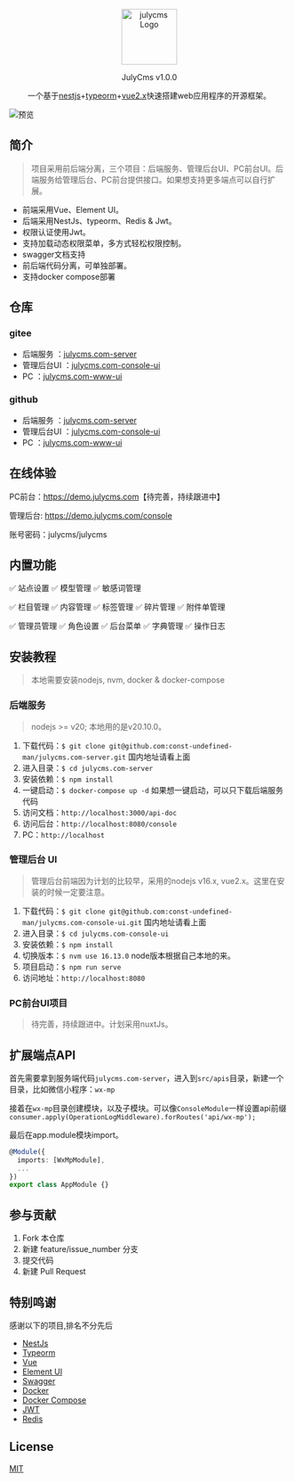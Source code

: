 <p align="center">
  <a href="//www.julycms.com" target="blank"><img src="https://julycms.com/logo.svg" width="100" alt="julycms Logo" /></a>
</p>
<p align="center">JulyCms v1.0.0</p>

<p align="center">一个基于<a href="https://nestjs.com/" target="_blank">nestjs</a>+<a href="https://typeorm.io/" target="_blank">typeorm</a>+<a href="https://v2.cn.vuejs.org/" target="_blank">vue2.x</a>快速搭建web应用程序的开源框架。</p>

![预览](https://julycms.com/admin.png)

## 简介

> 项目采用前后端分离，三个项目：后端服务、管理后台UI、PC前台UI。后端服务给管理后台、PC前台提供接口。如果想支持更多端点可以自行扩展。

- 前端采用Vue、Element UI。
- 后端采用NestJs、typeorm、Redis & Jwt。
- 权限认证使用Jwt。
- 支持加载动态权限菜单，多方式轻松权限控制。
- swagger文档支持
- 前后端代码分离，可单独部署。
- 支持docker compose部署

## 仓库

### gitee

- 后端服务 ：[julycms.com-server](https://gitee.com/const-undefined-man/julycms.com-server)
- 管理后台UI ：[julycms.com-console-ui](https://gitee.com/const-undefined-man/julycms.com-console-ui)
- PC ：[julycms.com-www-ui](https://gitee.com/const-undefined-man/julycms.com-www-ui)

### github

- 后端服务 ：[julycms.com-server](https://github.com/const-undefined-man/julycms.com-server)
- 管理后台UI ：[julycms.com-console-ui](https://github.com/const-undefined-man/julycms.com-console-ui)
- PC ：[julycms.com-www-ui](https://github.com/const-undefined-man/julycms.com-www-ui)

## 在线体验

PC前台：<https://demo.julycms.com>【待完善，持续跟进中】

管理后台: <https://demo.julycms.com/console>

账号密码：julycms/julycms

## 内置功能

✅ 站点设置 ✅ 模型管理 ✅ 敏感词管理

✅ 栏目管理 ✅ 内容管理 ✅ 标签管理 ✅ 碎片管理 ✅ 附件单管理

✅ 管理员管理 ✅ 角色设置 ✅ 后台菜单 ✅ 字典管理 ✅ 操作日志

## 安装教程

> 本地需要安装nodejs, nvm, docker & docker-compose

### 后端服务

> nodejs >= v20; 本地用的是v20.10.0。

1. 下载代码：`$ git clone git@github.com:const-undefined-man/julycms.com-server.git` 国内地址请看上面
2. 进入目录：`$ cd julycms.com-server`
3. 安装依赖：`$ npm install`
4. 一键启动：`$ docker-compose up -d` 如果想一键启动，可以只下载后端服务代码
5. 访问文档：`http://localhost:3000/api-doc`
6. 访问后台：`http://localhost:8080/console`
7. PC：`http://localhost`

### 管理后台 UI

> 管理后台前端因为计划的比较早，采用的nodejs v16.x, vue2.x。这里在安装的时候一定要注意。

1. 下载代码：`$ git clone git@github.com:const-undefined-man/julycms.com-console-ui.git` 国内地址请看上面
2. 进入目录：`$ cd julycms.com-console-ui`
3. 安装依赖：`$ npm install`
4. 切换版本：`$ nvm use 16.13.0` node版本根据自己本地的来。
5. 项目启动：`$ npm run serve`
6. 访问地址：`http://localhost:8080`

### PC前台UI项目

> 待完善，持续跟进中。计划采用nuxtJs。

## 扩展端点API

首先需要拿到服务端代码`julycms.com-server`，进入到`src/apis`目录，新建一个目录，比如微信小程序：`wx-mp`

接着在`wx-mp`目录创建模块，以及子模块。可以像`ConsoleModule`一样设置api前缀`consumer.apply(OperationLogMiddleware).forRoutes('api/wx-mp');`

最后在app.module模块import。

```ts
@Module({
  imports: [WxMpModule],
  ...
})
export class AppModule {}
```

## 参与贡献

1. Fork 本仓库
2. 新建 feature/issue_number 分支
3. 提交代码
4. 新建 Pull Request

## 特别鸣谢

感谢以下的项目,排名不分先后

- [NestJs](https://nestjs.com/)
- [Typeorm](https://typeorm.io/)
- [Vue](https://v2.cn.vuejs.org/)
- [Element UI](https://element.eleme.cn/#/zh-CN)
- [Swagger](https://swagger.io/)
- [Docker](https://www.docker.com/)
- [Docker Compose](https://docs.docker.com/compose/install/)
- [JWT](https://jwt.io/)
- [Redis](https://redis.io/)

## License

[MIT](https://github.com/const-undefined-man/julycms.com/blob/master/LICENSE)
